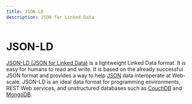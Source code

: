 ```yaml
---
title: JSON-LD
description: JSON for Linked Data
---
```


# JSON-LD 

[JSON-LD (JSON for Linked Data)](http://json-ld.org/) is a lightweight Linked Data format. It is easy for humans to read and write. It is based on the already successful JSON format and provides a way to help [JSON](/_glossary/JSON.md) data interoperate at Web-scale. JSON-LD is an ideal data format for programming environments, REST Web services, and unstructured databases such as [CouchDB](/_glossary/COUCHDB.md) and [MongoDB](/_glossary/MONGODB.md). 

